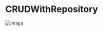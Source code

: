 # CRUDWithRepository
![image](https://github.com/user-attachments/assets/5bc3e91e-5b26-40ca-ac8e-1b7010934275)
